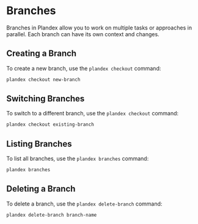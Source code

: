 # Branches

Branches in Plandex allow you to work on multiple tasks or approaches in parallel. Each branch can have its own context and changes.

## Creating a Branch

To create a new branch, use the `plandex checkout` command:

```bash
plandex checkout new-branch
```

## Switching Branches

To switch to a different branch, use the `plandex checkout` command:

```bash
plandex checkout existing-branch
```

## Listing Branches

To list all branches, use the `plandex branches` command:

```bash
plandex branches
```

## Deleting a Branch

To delete a branch, use the `plandex delete-branch` command:

```bash
plandex delete-branch branch-name
```

